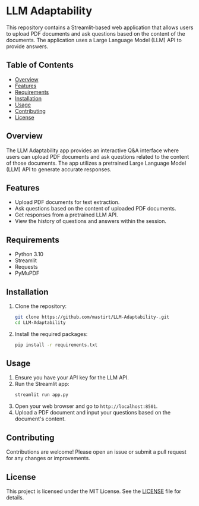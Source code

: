# LLM Adaptability

This repository contains a Streamlit-based web application that allows users to upload PDF documents and ask questions based on the content of the documents. The application uses a Large Language Model (LLM) API to provide answers.

## Table of Contents
- [Overview](#overview)
- [Features](#features)
- [Requirements](#requirements)
- [Installation](#installation)
- [Usage](#usage)
- [Contributing](#contributing)
- [License](#license)

## Overview
The LLM Adaptability app provides an interactive Q&A interface where users can upload PDF documents and ask questions related to the content of those documents. The app utilizes a pretrained Large Language Model (LLM) API to generate accurate responses.

## Features
- Upload PDF documents for text extraction.
- Ask questions based on the content of uploaded PDF documents.
- Get responses from a pretrained LLM API.
- View the history of questions and answers within the session.

## Requirements
- Python 3.10
- Streamlit
- Requests
- PyMuPDF

## Installation
1. Clone the repository:
    ```sh
    git clone https://github.com/mastirt/LLM-Adaptability-.git
    cd LLM-Adaptability
    ```

2. Install the required packages:
    ```sh
    pip install -r requirements.txt
    ```

## Usage
1. Ensure you have your API key for the LLM API.
2. Run the Streamlit app:
    ```sh
    streamlit run app.py
    ```
3. Open your web browser and go to `http://localhost:8501`.
4. Upload a PDF document and input your questions based on the document's content.

## Contributing
Contributions are welcome! Please open an issue or submit a pull request for any changes or improvements.

## License
This project is licensed under the MIT License. See the [LICENSE](LICENSE) file for details.
